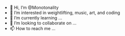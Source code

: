 - 👋 Hi, I’m @Monotonality
- 👀 I’m interested in weightlifting, music, art, and coding
- 🌱 I’m currently learning ...
- 💞️ I’m looking to collaborate on ...
- 📫 How to reach me ...

<!---
Monotonality/Monotonality is a ✨ special ✨ repository because its `README.md` (this file) appears on your GitHub profile.
You can click the Preview link to take a look at your changes.
--->
